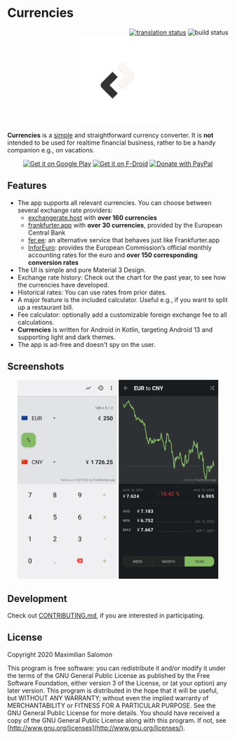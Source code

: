 # Currencies

<!-- badges -->
<div align="right">
   <a href="https://translate.codeberg.org/engage/currencies/"><img alt="translation status" height="20" src="https://translate.codeberg.org/widgets/currencies/-/svg-badge.svg"></a>
   <img alt="build status" height="20" src="https://github.com/sal0max/currencies/actions/workflows/build.yaml/badge.svg">
</div>

<!-- logo -->
<div align="center">
   <img alt="Logo" height="200" src="art/ic_launcher/ic_launcher_foreground.svg">
</div>

**Currencies** is a [simple](https://en.wikipedia.org/wiki/KISS_principle) and straightforward currency converter.
It is **not** intended to be used for realtime financial business, rather to be a handy companion e.g., on vacations.

<!-- buttons -->
<div align="center">
   <a href="https://play.google.com/store/apps/details?id=de.salomax.currencies"><img alt="Get it on Google Play" height="75" src="https://play.google.com/intl/en_us/badges/images/generic/en_badge_web_generic.png"></a>
   <a href="https://f-droid.org/packages/de.salomax.currencies/"><img alt="Get it on F-Droid" height="75" src="https://f-droid.org/badge/get-it-on.png"></a>
   <a href="https://www.paypal.com/donate?hosted_button_id=2JCY7E99V9DGC"><img alt="Donate with PayPal" height="75" src="https://raw.githubusercontent.com/aha999/DonateButtons/master/Paypal.png"></a>
</div>

## Features

* The app supports all relevant currencies. You can choose between several exchange rate providers:
   * [exchangerate.host](https://exchangerate.host/) with **over 160 currencies**
   * [frankfurter.app](https://frankfurter.app/) with **over 30 currencies**, provided by the European Central Bank
   * [fer.ee](https://fer.ee/): an alternative service that behaves just like Frankfurter.app
   * [InforEuro](https://commission.europa.eu/funding-tenders/procedures-guidelines-tenders/information-contractors-and-beneficiaries/exchange-rate-inforeuro_en): provides the European Commission’s official monthly accounting rates for the euro and **over 150 corresponding conversion rates**
* The UI is simple and pure Material 3 Design.
* Exchange rate history: Check out the chart for the past year, to see how the currencies have developed.
* Historical rates: You can use rates from prior dates.
* A major feature is the included calculator. Useful e.g., if you want to split up a restaurant bill.
* Fee calculator: optionally add a customizable foreign exchange fee to all calculations.
* **Currencies** is written for Android in Kotlin, targeting Android 13 and supporting light and dark themes.
* The app is ad-free and doesn't spy on the user.

## Screenshots

<div align="center">
   <img src="art/screenshots/screen01.png" width="45%" alt="screenshot 1">
   <img src="art/screenshots/screen03.png" width="45%" alt="screenshot 2">
</div>

## Development

Check out [CONTRIBUTING.md](CONTRIBUTING.md), if you are interested in participating.

## License

Copyright 2020 Maximilian Salomon

This program is free software: you can redistribute it and/or modify it under the terms of the GNU General Public License as published by the Free Software Foundation, either version 3 of the License, or (at your option) any later version.
This program is distributed in the hope that it will be useful, but WITHOUT ANY WARRANTY; without even the implied warranty of MERCHANTABILITY or FITNESS FOR A PARTICULAR PURPOSE. See the GNU General Public License for more details.
You should have received a copy of the GNU General Public License along with this program. If not, see [http://www.gnu.org/licenses](http://www.gnu.org/licenses/).
